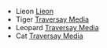 * Lieon   [Lieon](lion.md)
* Tiger   [Traversay Media](tiger.md)
* Leopard [Traversay Media](leopard.md)
* Cat     [Traversay Media](cat.md)
